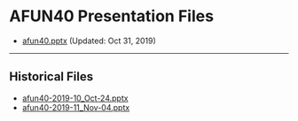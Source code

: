 <!--
This is a machine generated file, and should not be edited, as it will be overwritten with future updates.
-->

# AFUN40 Presentation Files

- [afun40.pptx](https://globaleventcdn.blob.core.windows.net/assets/afun/afun40/afun40.pptx) (Updated: Oct 31, 2019)
---
## Historical Files
- [afun40-2019-10_Oct-24.pptx](https://globaleventcdn.blob.core.windows.net/assets/afun/afun40/afun40-2019-10_Oct-24.pptx)
- [afun40-2019-11_Nov-04.pptx](https://globaleventcdn.blob.core.windows.net/assets/afun/afun40/afun40-2019-11_Nov-04.pptx)


